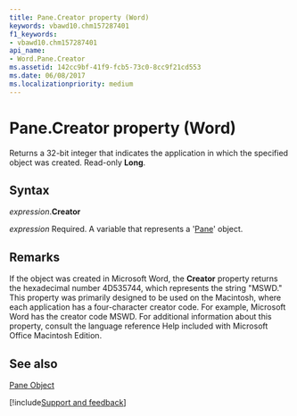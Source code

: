 ```yaml
---
title: Pane.Creator property (Word)
keywords: vbawd10.chm157287401
f1_keywords:
- vbawd10.chm157287401
api_name:
- Word.Pane.Creator
ms.assetid: 142cc9bf-41f9-fcb5-73c0-8cc9f21cd553
ms.date: 06/08/2017
ms.localizationpriority: medium
---
```



# Pane.Creator property (Word)

Returns a 32-bit integer that indicates the application in which the specified object was created. Read-only **Long**.


## Syntax

_expression_.**Creator**

_expression_ Required. A variable that represents a '[Pane](Word.Pane.md)' object.


## Remarks

If the object was created in Microsoft Word, the **Creator** property returns the hexadecimal number 4D535744, which represents the string "MSWD." This property was primarily designed to be used on the Macintosh, where each application has a four-character creator code. For example, Microsoft Word has the creator code MSWD. For additional information about this property, consult the language reference Help included with Microsoft Office Macintosh Edition.


## See also


[Pane Object](Word.Pane.md)

[!include[Support and feedback](~/includes/feedback-boilerplate.md)]